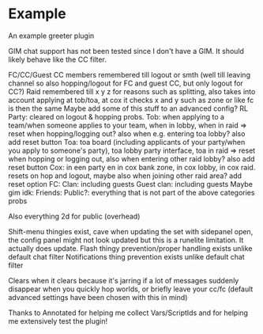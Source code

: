 # Example
An example greeter plugin


GIM chat support has not been tested since I don't have a GIM. It should likely behave like the CC filter.


FC/CC/Guest CC members remembered till logout or smth (well till leaving channel so also hopping/logout for FC and guest CC, but only logout for CC?)
Raid remembered till x y z for reasons such as splitting, also takes into account applying at tob/toa, at cox it checks x and y such as zone or like fc is then the same
Maybe add some of this stuff to an advanced config?
RL Party: cleared on logout & hopping probs.
Tob: when applying to a team/when someone applies to your team, when in lobby, when in raid => reset when hopping/logging out? also when e.g. entering toa lobby? also add reset button
Toa: toa board (including applicants of your party/when you apply to someone's party), toa lobby party interface, toa in raid => reset when hopping or logging out, also when entering other raid lobby? also add reset button
Cox: in een party en in cox bank zone, in cox lobby, in cox raid. resets on hop and logout, maybe also when joining other raid area? add reset option
FC:
Clan: including guests
Guest clan: including guests
Maybe gim idk:
Friends:
Public?: everything that is not part of the above categories probs

Also everything 2d for public (overhead)

Shift-menu thingies exist, cave when updating the set with sidepanel open, the config panel might not look updated but this is a runelite limitation. It actually does update.
Flash thingy prevention/proper handling exists unlike default chat filter
Notifications thing prevention exists unlike default chat filter

Clears when it clears because it's jarring if a lot of messages suddenly disappear when you quickly hop worlds, or briefly leave your cc/fc (default advanced settings have been chosen with this in mind)

Thanks to Annotated for helping me collect Vars/ScriptIds and for helping me extensively test the plugin!

